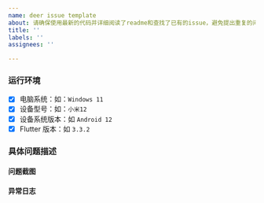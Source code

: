 ```yaml
---
name: deer issue template
about: 请确保使用最新的代码并详细阅读了readme和查找了已有的issue，避免提出重复的问题。
title: ''
labels: ''
assignees: ''

---
```


### 运行环境 ###

- [x] 电脑系统：如：`Windows 11`
- [x] 设备型号：如：`小米12`
- [x] 设备系统版本：如 `Android 12`
- [x] Flutter 版本：如 `3.3.2`

### 具体问题描述 ###

#### 问题截图 ####

#### 异常日志 ####
